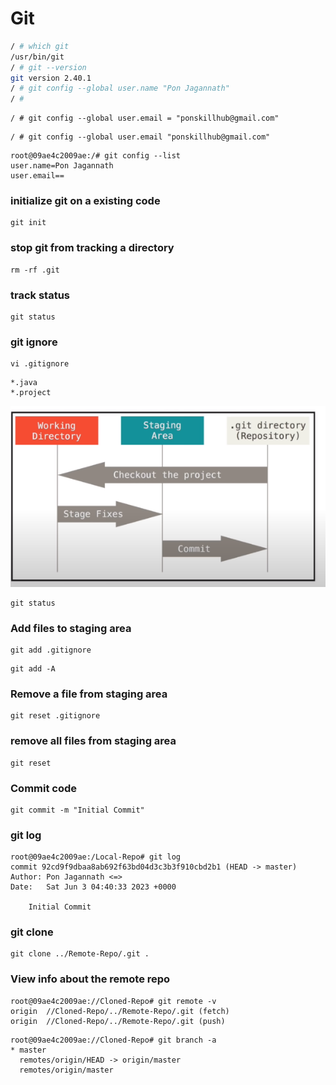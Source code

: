 # Git

```sh
/ # which git
/usr/bin/git
/ # git --version
git version 2.40.1
/ # git config --global user.name "Pon Jagannath"
/ # 
```

```
/ # git config --global user.email = "ponskillhub@gmail.com"
```

```
/ # git config --global user.email "ponskillhub@gmail.com"
```

```
root@09ae4c2009ae:/# git config --list
user.name=Pon Jagannath
user.email==
```

### initialize git on a existing code

```
git init
```

### stop git from tracking a directory

```
rm -rf .git
```

### track status

```
git status
```

### git ignore

```
vi .gitignore
```

```
*.java
*.project
```

![GitStatus](gitStages.png)

```
git status
```

### Add files to staging area

```
git add .gitignore
```

```
git add -A
```

### Remove a file from staging area

```
git reset .gitignore
```

### remove all files from staging area

```
git reset
```

### Commit code

```
git commit -m "Initial Commit"
```

### git log

```
root@09ae4c2009ae:/Local-Repo# git log
commit 92cd9f9dbaa8ab692f63bd04d3c3b3f910cbd2b1 (HEAD -> master)
Author: Pon Jagannath <=>
Date:   Sat Jun 3 04:40:33 2023 +0000

    Initial Commit
```

### git clone

```
git clone ../Remote-Repo/.git .
```

### View info about the remote repo

```
root@09ae4c2009ae://Cloned-Repo# git remote -v
origin  //Cloned-Repo/../Remote-Repo/.git (fetch)
origin  //Cloned-Repo/../Remote-Repo/.git (push)
```

```
root@09ae4c2009ae://Cloned-Repo# git branch -a
* master
  remotes/origin/HEAD -> origin/master
  remotes/origin/master
```



